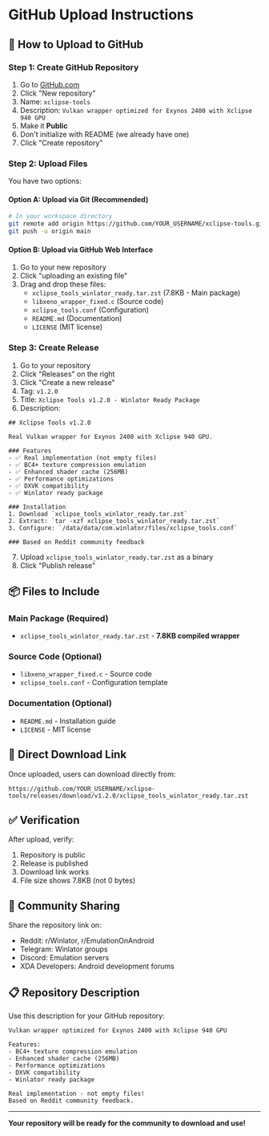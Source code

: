 # GitHub Upload Instructions

## 🚀 How to Upload to GitHub

### Step 1: Create GitHub Repository
1. Go to [GitHub.com](https://github.com)
2. Click "New repository"
3. Name: `xclipse-tools`
4. Description: `Vulkan wrapper optimized for Exynos 2400 with Xclipse 940 GPU`
5. Make it **Public**
6. Don't initialize with README (we already have one)
7. Click "Create repository"

### Step 2: Upload Files
You have two options:

#### Option A: Upload via Git (Recommended)
```bash
# In your workspace directory
git remote add origin https://github.com/YOUR_USERNAME/xclipse-tools.git
git push -u origin main
```

#### Option B: Upload via GitHub Web Interface
1. Go to your new repository
2. Click "uploading an existing file"
3. Drag and drop these files:
   - `xclipse_tools_winlator_ready.tar.zst` (7.8KB - Main package)
   - `libxeno_wrapper_fixed.c` (Source code)
   - `xclipse_tools.conf` (Configuration)
   - `README.md` (Documentation)
   - `LICENSE` (MIT license)

### Step 3: Create Release
1. Go to your repository
2. Click "Releases" on the right
3. Click "Create a new release"
4. Tag: `v1.2.0`
5. Title: `Xclipse Tools v1.2.0 - Winlator Ready Package`
6. Description:
```
## Xclipse Tools v1.2.0

Real Vulkan wrapper for Exynos 2400 with Xclipse 940 GPU.

### Features
- ✅ Real implementation (not empty files)
- ✅ BC4+ texture compression emulation
- ✅ Enhanced shader cache (256MB)
- ✅ Performance optimizations
- ✅ DXVK compatibility
- ✅ Winlator ready package

### Installation
1. Download `xclipse_tools_winlator_ready.tar.zst`
2. Extract: `tar -xzf xclipse_tools_winlator_ready.tar.zst`
3. Configure: `/data/data/com.winlator/files/xclipse_tools.conf`

### Based on Reddit community feedback
```
7. Upload `xclipse_tools_winlator_ready.tar.zst` as a binary
8. Click "Publish release"

## 📦 Files to Include

### Main Package (Required)
- `xclipse_tools_winlator_ready.tar.zst` - **7.8KB compiled wrapper**

### Source Code (Optional)
- `libxeno_wrapper_fixed.c` - Source code
- `xclipse_tools.conf` - Configuration template

### Documentation (Optional)
- `README.md` - Installation guide
- `LICENSE` - MIT license

## 🔗 Direct Download Link

Once uploaded, users can download directly from:
```
https://github.com/YOUR_USERNAME/xclipse-tools/releases/download/v1.2.0/xclipse_tools_winlator_ready.tar.zst
```

## ✅ Verification

After upload, verify:
1. Repository is public
2. Release is published
3. Download link works
4. File size shows 7.8KB (not 0 bytes)

## 🎯 Community Sharing

Share the repository link on:
- Reddit: r/Winlator, r/EmulationOnAndroid
- Telegram: Winlator groups
- Discord: Emulation servers
- XDA Developers: Android development forums

## 📋 Repository Description

Use this description for your GitHub repository:

```
Vulkan wrapper optimized for Exynos 2400 with Xclipse 940 GPU

Features:
- BC4+ texture compression emulation
- Enhanced shader cache (256MB)
- Performance optimizations
- DXVK compatibility
- Winlator ready package

Real implementation - not empty files!
Based on Reddit community feedback.
```

---

**Your repository will be ready for the community to download and use!**